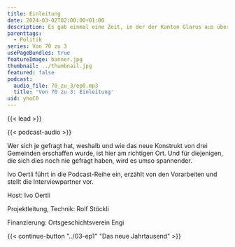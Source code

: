 ```yaml
---
title: Einleitung
date: 2024-03-02T02:00:00+01:00
description: Es gab einmal eine Zeit, in der der Kanton Glarus aus über 70 verschiedenen Gemeinden bestand. Heute sind es noch deren drei
parenttags:
  - Politik
series: Von 70 zu 3
usePageBundles: true
featureImage: banner.jpg
thumbnail: ../thumbnail.jpg
featured: false
podcast:
  audio_file: 70_zu_3/ep0.mp3
  title: 'Von 70 zu 3: Einleitung'
uid: yhoC0
---
```


{{< lead >}}

{{< podcast-audio >}}

Wer sich je gefragt hat, weshalb und wie das neue Konstrukt von drei
Gemeinden erschaffen wurde, ist hier am richtigen Ort. Und für
diejenigen, die sich dies noch nie gefragt haben, wird es umso
spannender.

Ivo Oertli führt in die Podcast-Reihe ein, erzählt von den Vorarbeiten
und stellt die Interviewpartner vor.

Host: Ivo Oertli

Projektleitung, Technik: Rolf Stöckli

Finanzierung: Ortsgeschichtsverein Engi

{{< continue-button "../03-ep1" "Das neue Jahrtausend" >}}
